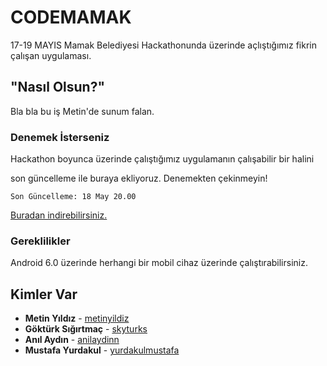 # CODEMAMAK

17-19 MAYIS Mamak Belediyesi Hackathonunda üzerinde açlıştığımız fikrin çalışan uygulaması.

## "Nasıl Olsun?"

Bla bla bu iş Metin'de sunum falan.

### Denemek İsterseniz

Hackathon boyunca üzerinde çalıştığımız uygulamanın çalışabilir bir halini

son güncelleme ile buraya ekliyoruz. Denemekten çekinmeyin!

```
Son Güncelleme: 18 May 20.00
```
[Buradan indirebilirsiniz.](https://we.tl/t-RqwxLKkJgI)

### Gereklilikler

Android 6.0 üzerinde herhangi bir mobil cihaz üzerinde çalıştırabilirsiniz.


## Kimler Var
* **Metin Yıldız** - [metinyildiz](https://twitter.com/einmetin)
* **Göktürk Sığırtmaç** - [skyturks](https://github.com/skyturks)
* **Anıl Aydın** - [anilaydinn](https://github.com/https://github.com/anilaydinn)
* **Mustafa Yurdakul** - [yurdakulmustafa](https://github.com/yurdaklmustafa)



